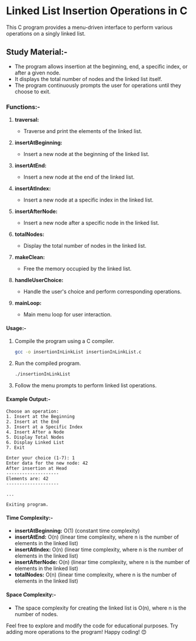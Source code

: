 # Linked List Insertion Operations in C

This C program provides a menu-driven interface to perform various operations on a singly linked list.

## Study Material:-

- The program allows insertion at the beginning, end, a specific index, or after a given node.
- It displays the total number of nodes and the linked list itself.
- The program continuously prompts the user for operations until they choose to exit.

### Functions:-

1. **traversal:**
   - Traverse and print the elements of the linked list.

2. **insertAtBeginning:**
   - Insert a new node at the beginning of the linked list.

3. **insertAtEnd:**
   - Insert a new node at the end of the linked list.

4. **insertAtIndex:**
   - Insert a new node at a specific index in the linked list.

5. **insertAfterNode:**
   - Insert a new node after a specific node in the linked list.

6. **totalNodes:**
   - Display the total number of nodes in the linked list.

7. **makeClean:**
   - Free the memory occupied by the linked list.

8. **handleUserChoice:**
   - Handle the user's choice and perform corresponding operations.

9. **mainLoop:**
   - Main menu loop for user interaction.

#### Usage:-

1. Compile the program using a C compiler.

   ```bash
   gcc -o insertionInLinkList insertionInLinkList.c
   ```

2. Run the compiled program.

   ```bash
   ./insertionInLinkList
   ```

3. Follow the menu prompts to perform linked list operations.

#### Example Output:-

```plaintext
Choose an operation:
1. Insert at the Beginning
2. Insert at the End
3. Insert at a Specific Index
4. Insert After a Node
5. Display Total Nodes
6. Display Linked List
7. Exit

Enter your choice (1-7): 1
Enter data for the new node: 42
After insertion at Head
--------------------
Elements are: 42
--------------------

...

Exiting program.
```

#### Time Complexity:-

- **insertAtBeginning:** O(1) (constant time complexity)
- **insertAtEnd:** O(n) (linear time complexity, where n is the number of elements in the linked list)
- **insertAtIndex:** O(n) (linear time complexity, where n is the number of elements in the linked list)
- **insertAfterNode:** O(n) (linear time complexity, where n is the number of elements in the linked list)
- **totalNodes:** O(n) (linear time complexity, where n is the number of elements in the linked list)

#### Space Complexity:-

- The space complexity for creating the linked list is O(n), where n is the number of nodes.

Feel free to explore and modify the code for educational purposes. Try adding more operations to the program! Happy coding! 😊
